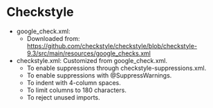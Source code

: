 Checkstyle
===========

* google_check.xml:
    * Downloaded from: https://github.com/checkstyle/checkstyle/blob/checkstyle-9.3/src/main/resources/google_checks.xml
* checkstyle.xml: Customized from google_check.xml.
    * To enable suppressions through checkstyle-suppressions.xml.
    * To enable suppressions with @SuppressWarnings.
    * To indent with 4-column spaces.
    * To limit columns to 180 characters.
    * To reject unused imports.
